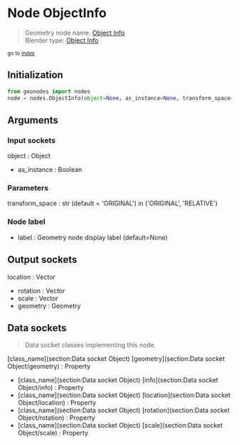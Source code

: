 
# Node ObjectInfo

> Geometry node name: [Object Info](https://docs.blender.org/manual/en/latest/modeling/geometry_nodes/material/object_info.html)<br>
  Blender type: [Object Info](https://docs.blender.org/api/current/bpy.types.GeometryNodeObjectInfo.html)
  
<sub>go to [index](/docs/index.md)</sub>

## Initialization

```python
from geonodes import nodes
node = nodes.ObjectInfo(object=None, as_instance=None, transform_space='ORIGINAL', label=None)
```



## Arguments


### Input sockets

object : Object
- as_instance : Boolean

### Parameters

transform_space : str (default = 'ORIGINAL') in ('ORIGINAL', 'RELATIVE')

### Node label

- label : Geometry node display label (default=None)

## Output sockets

location : Vector
- rotation : Vector
- scale : Vector
- geometry : Geometry

## Data sockets

> Data socket classes implementing this node.
  
[class_name](section:Data socket Object) [geometry](section:Data socket Object/geometry) : Property
- [class_name](section:Data socket Object) [info](section:Data socket Object/info) : Property
- [class_name](section:Data socket Object) [location](section:Data socket Object/location) : Property
- [class_name](section:Data socket Object) [rotation](section:Data socket Object/rotation) : Property
- [class_name](section:Data socket Object) [scale](section:Data socket Object/scale) : Property
  
